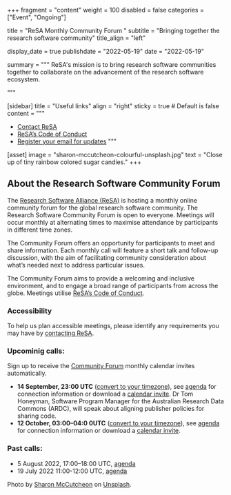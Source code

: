 +++
fragment = "content"
weight = 100
disabled = false
categories = ["Event", "Ongoing"]

title = "ReSA Monthly Community Forum "
subtitle = "Bringing together the research software community"
title_align = "left"

display_date = true
publishdate = "2022-05-19"
date = "2022-05-19"


summary = """
ReSA's mission is to bring research software communities together to collaborate on the advancement of the research software ecosystem.

"""


[sidebar]
  title = "Useful links"
  align = "right"
  sticky = true # Default is false
  content = """
  * [Contact ReSA](../../contact/)
  * [ReSA’s Code of Conduct](../../code-of-conduct/)
  * [Register your email for updates](https://landing.mailerlite.com/webforms/landing/o1n4v3)
  """

[asset]
  image = "sharon-mccutcheon-colourful-unsplash.jpg"
  text = "Close up of tiny rainbow colored sugar candies."
+++


## About the Research Software Community Forum

The [Research Software Alliance (ReSA)](https://www.researchsoft.org/) is hosting a monthly online community forum for the global research software community. The Research Software Community Forum is open to everyone. Meetings will occur monthly at alternating times to maximise attendance by participants in different time zones.

The Community Forum offers an opportunity for participants to meet and share information. Each monthly call will feature a short talk and follow-up discussion, with the aim of facilitating community consideration about what’s needed next to address particular issues.

The Community Forum aims to provide a welcoming and inclusive environment, and to engage a broad range of participants from across the globe. Meetings utilise [ReSA’s Code of Conduct](https://www.researchsoft.org/code-of-conduct/).

### Accessibility
To help us plan accessible meetings, please identify any requirements you may have by [contacting ReSA](https://www.researchsoft.org/contact/).

### Upcominig calls:

Sign up to receive the [Community Forum](https://landing.mailerlite.com/webforms/landing/o1n4v3) monthly calendar invites automatically.

* **14 September, 23:00 UTC** ([convert to your timezone](https://www.timeanddate.com/worldclock/fixedtime.html?msg=Research+Software+Community+Forum&iso=20220914T23&p1=%3A&ah=1)), see [agenda](https://docs.google.com/document/d/18679k_7PFSQGn2amhHiy1Py4XdK4jhQXko613CBWarA/edit) for connection information or download a [calendar invite](https://drive.google.com/file/d/1uIO-LEiEC5Jtaw_RxoskQxxePvP-J4WJ/view?usp=sharing). Dr Tom Honeyman, Software Program Manager for the Australian Research Data Commons (ARDC), will speak about aligning publisher policies for sharing code.
* **12 October, 03:00–04:0 0UTC** ([convert to your timezone]( ttps://www.timeanddate.com/worldclock/fixedtime.html?msg=ReSA+Community+Forum+&iso=20221012T03&p1=1440&ah=1)), see [agenda](https://drive.google.com/drive/folders/1_TqZwSS3Bdl5bNOmTsqNcAa1uDqcyKWg) for connection information or download a [calendar invite](https://drive.google.com/file/d/1o2lkLHaA2zERIuWL5ZYevuXIr1S55P_s/view).

### Past calls:

* 5 August 2022, 17:00–18:00 UTC, [agenda](https://drive.google.com/drive/folders/1MN6ahMk-gts6iYuXbct8TbgI-oeJ_Pj_)
* 19 July 2022 11:00-12:00 UTC, [agenda](https://docs.google.com/document/d/1tRaqpolrr_LOxyHjvBNUvHgze16IkQ9uUD4HuHU1gAM/edit)


Photo by <a href="https://unsplash.com/@sharonmccutcheon?utm_source=unsplash&utm_medium=referral&utm_content=creditCopyText">Sharon McCutcheon</a> on <a href="https://unsplash.com/s/photos/connected-dots?utm_source=unsplash&utm_medium=referral&utm_content=creditCopyText">Unsplash</a>.
